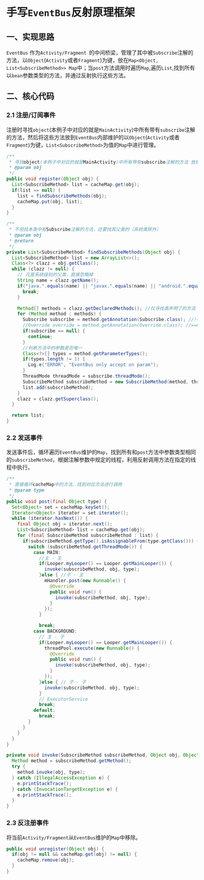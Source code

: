 # 手写`EventBus`反射原理框架 
## 一、实现思路  
`EventBus` 作为`Activity/Fragment `的中间桥梁，管理了其中被`Subscribe`注解的方法，以`Object`(`Activity`或者`Fragment`)为键，放在`Map<Object, List<SubscribeMethod>> Map`中；当`post`方法调用时遍历`Map`,遍历`List`,找到所有以`bean`参数类型的方法，并通过反射执行这些方法。

## 二、核心代码

### 2.1 注册/订阅事件

注册时寻找`object`(本例子中对应的就是`MainActivity`)中所有带有`subscribe`注解的方法，然后将这些方法放到`EventBus`内部维护的以`Object`(`Activity`或者`Fragment`)为键，`List<SubscribeMethod>`为值的`Map`中进行管理。

```java
/**
 * 寻找object(本例子中对应的就是MainActivity)中所有带有subscribe注解的方法 放到map中进行管理
 * @param obj
 */
public void register(Object obj) {
  List<SubscribeMethod> list = cacheMap.get(obj);
  if(list == null) {
    list = findSubscribeMethods(obj);
    cacheMap.put(obj, list);
  }
}

/**
 * 不但找本类中有Subscribe注解的方法，还要找其父类的（系统类除外）
 * @param obj
 * @return
 */
private List<SubscribeMethod> findSubscribeMethods(Object obj) {
  List<SubscribeMethod> list = new ArrayList<>();
  Class<?> clazz = obj.getClass();
  while (clazz != null) {
    // 凡是系统级别的父类，直接忽略掉
    String name = clazz.getName();
    if("java.".equals(name) || "javax.".equals(name) || "android.".equals(name)) {
      break;
    }

    Method[] methods = clazz.getDeclaredMethods(); //仅寻找类声明了的方法（非类中全部方法）
    for (Method method : methods) {
      Subscribe subscribe = method.getAnnotation(Subscribe.class); //!=null
      //Override override = method.getAnnotation(Override.class); //==null RetentionPolicy.SOURCE 仅在编译时有效
      if(subscribe == null) {
        continue;
      }
      //判断方法中的参数是否唯一
      Class<?>[] types = method.getParameterTypes();
      if(types.length != 1) {
        Log.e("ERROR", "EventBus only accept on param");
      }
      ThreadMode threadMode = subscribe.threadMode();
      SubscribeMethod subscribeMethod = new SubscribeMethod(method, threadMode, types[0]);
      list.add(subscribeMethod);
    }
    clazz = clazz.getSuperclass();
  }

  return list;
}
```

### 2.2 发送事件

发送事件后，循环遍历`EventBus`维护的`Map`，找到所有和`post`方法中参数类型相同的`subscribeMethod`，根据注解参数中规定的线程，利用反射调用方法在指定的线程中执行。

```java
/**
 * 直接循环cacheMap中的方法，找到对应方法进行调用
 * @param type
 */
public void post(final Object type) {
  Set<Object> set = cacheMap.keySet();
  Iterator<Object> iterator = set.iterator();
  while (iterator.hasNext()) {
    final Object obj = iterator.next();
    List<SubscribeMethod> list = cacheMap.get(obj);
    for (final SubscribeMethod subscribeMethod : list) {
      if(subscribeMethod.getType().isAssignableFrom(type.getClass())) {
        switch (subscribeMethod.getThreadMode()) {
          case MAIN:
            //主 - 主
            if(Looper.myLooper() == Looper.getMainLooper()) {
              invoke(subscribeMethod, obj, type);
            }else { //子 - 主
              mHandler.post(new Runnable() {
                @Override
                public void run() {
                  invoke(subscribeMethod, obj, type);
                }
              });
            }

            break;
          case BACKGROUND:
            // 主 - 子
            if(Looper.myLooper() == Looper.getMainLooper()) {
              threadPool.execute(new Runnable() {
                @Override
                public void run() {
                  invoke(subscribeMethod, obj, type);
                }
              });
            }else { // 子 - 子
              invoke(subscribeMethod, obj, type);
            }
            // ExecutorService
            break;
          default:
            break;
        }
      }
    }
  }
}

private void invoke(SubscribeMethod subscribeMethod, Object obj, Object type) {
  Method method = subscribeMethod.getMethod();
  try {
    method.invoke(obj, type);
  } catch (IllegalAccessException e) {
    e.printStackTrace();
  } catch (InvocationTargetException e) {
    e.printStackTrace();
  }
}
```

### 2.3 反注册事件

将当前`Activity/Fragment`从`EventBus`维护的`Map`中移除。

```java
public void unregister(Object obj) {
  if(obj != null && cacheMap.get(obj) != null) {
    cacheMap.remove(obj);
  }
}
```

